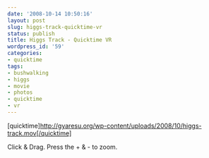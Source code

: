 ```yaml
---
date: '2008-10-14 10:50:16'
layout: post
slug: higgs-track-quicktime-vr
status: publish
title: Higgs Track - Quicktime VR
wordpress_id: '59'
categories:
- quicktime
tags:
- bushwalking
- higgs
- movie
- photos
- quicktime
- vr
---
```


[quicktime]http://gyaresu.org/wp-content/uploads/2008/10/higgs-track.mov[/quicktime]


Click & Drag. Press the + & - to zoom.
